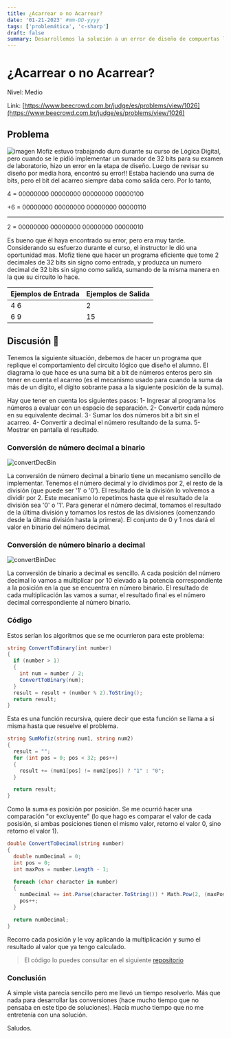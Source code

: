 ```yaml
---
title: ¿Acarrear o no Acarrear?
date: '01-21-2023' #mm-DD-yyyy
tags: ['problemática', 'c-sharp']
draft: false
summary: Desarrollemos la solución a un error de diseño de compuertas lógicas
---
```


# ¿Acarrear o no Acarrear?

Nivel: Medio

Link: [https://www.beecrowd.com.br/judge/es/problems/view/1026](https://www.beecrowd.com.br/judge/es/problems/view/1026)

## Problema

![imagen](https://resources.beecrowd.com.br/gallery/images/problems/UOJ_1026.png)
Mofiz estuvo trabajando duro durante su curso de Lógica Digital, pero cuando se le pidió implementar un sumador de 32 bits para su examen de laboratorio, hizo un error en la etapa de diseño. Luego de revisar su diseño por media hora, encontró su error!! Estaba haciendo una suma de bits, pero el bit del acarreo siempre daba como salida cero. Por lo tanto,

4 = 00000000 00000000 00000000 00000100

+6 = 00000000 00000000 00000000 00000110

---

2 = 00000000 00000000 00000000 00000010

Es bueno que él haya encontrado su error, pero era muy tarde. Considerando su esfuerzo durante el curso, el instructor le dió una oportunidad mas. Mofiz tiene que hacer un programa eficiente que tome 2 decimales de 32 bits sin signo como entrada, y produzca un numero decimal de 32 bits sin signo como salida, sumando de la misma manera en la que su circuito lo hace.

| Ejemplos de Entrada | Ejemplos de Salida |
| ------------------- | ------------------ |
| 4 6                 | 2                  |
| 6 9                 | 15                 |

## Discusión 🤨

Tenemos la siguiente situación, debemos de hacer un programa que replique el comportamiento del circuito lógico que diseño el alumno.
El diagrama lo que hace es una suma bit a bit de números enteros pero sin tener en cuenta el acarreo (es el mecanismo usado para cuando la suma da más de un dígito, el dígito sobrante pasa a la siguiente posición de la suma).

Hay que tener en cuenta los siguientes pasos:
1- Ingresar al programa los números a evaluar con un espacio de separación.
2- Convertir cada número en su equivalente decimal.
3- Sumar los dos números bit a bit sin el acarreo.
4- Convertir a decimal el número resultando de la suma.
5- Mostrar en pantalla el resultado.

### Conversión de número decimal a binario

![convertDecBin](https://cual-es-mi-ip.online/wp-content/uploads/conversor-numerico-decimal-a-binario-manual2-img.png)

La conversión de número decimal a binario tiene un mecanismo sencillo de implementar. Tenemos el número decimal y lo dividimos por 2, el resto de la división (que puede ser '1' o '0'). El resultado de la división lo volvemos a dividir por 2. Este mecanismo lo repetimos hasta que el resultado de la división sea '0' o '1'.
Para generar el número decimal, tomamos el resultado de la última división y tomamos los restos de las divisiones (comenzando desde la última división hasta la primera).
El conjunto de 0 y 1 nos dará el valor en binario del número decimal.

### Conversión de número binario a decimal

![convertBinDec](https://cual-es-mi-ip.online/wp-content/uploads/conversor-numerico-binario-a-decimal-ejemplo2-img.png)

La conversión de binario a decimal es sencillo. A cada posición del número decimal lo vamos a multiplicar por 10 elevado a la potencia correspondiente a la posición en la que se encuentra en número binario.
El resultado de cada multiplicación las vamos a sumar, el resultado final es el número decimal correspondiente al número binario.

### Código

Estos serían los algoritmos que se me ocurrieron para este problema:

```c#
string ConvertToBinary(int number)
{
  if (number > 1)
  {
    int num = number / 2;
    ConvertToBinary(num);
  }
  result = result + (number % 2).ToString();
  return result;
}
```

Esta es una función recursiva, quiere decir que esta función se llama a si misma hasta que resuelve el problema.

```c#
string SumMofiz(string num1, string num2)
{
  result = "";
  for (int pos = 0; pos < 32; pos++)
  {
    result += (num1[pos] != num2[pos]) ? "1" : "0";
  }

  return result;
}
```

Como la suma es posición por posición. Se me ocurrió hacer una comparación "or excluyente" (lo que hago es comparar el valor de cada posisión, si ambas posiciones tienen el mismo valor, retorno el valor 0, sino retorno el valor 1).

```c#
double ConvertToDecimal(string number)
{
  double numDecimal = 0;
  int pos = 0;
  int maxPos = number.Length - 1;

  foreach (char character in number)
  {
    numDecimal += int.Parse(character.ToString()) * Math.Pow(2, (maxPos - pos));
    pos++;
  }

  return numDecimal;
}
```

Recorro cada posición y le voy aplicando la multiplicación y sumo el resultado al valor que ya tengo calculado.

> El código lo puedes consultar en el siguiente [repositorio](https://github.com/iiencinella/acarreaNoAcarrea)

### Conclusión

A simple vista parecía sencillo pero me llevó un tiempo resolverlo. Más que nada para desarrollar las conversiones (hace mucho tiempo que no pensaba en este tipo de soluciones).
Hacía mucho tiempo que no me entretenía con una solución.

Saludos.
